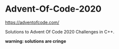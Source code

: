 # Advent-Of-Code-2020
https://adventofcode.com/

Solutions to Advent Of Code 2020 Challenges in C++.

**warning: solutions are cringe**
